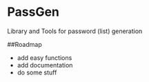# PassGen
Library and Tools for password (list) generation

##Roadmap
* add easy functions
* add documentation
* do some stuff
